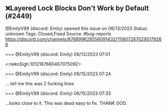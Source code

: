 ## ❌Layered Lock Blocks Don't Work by Default (#2449)
@EmilyV99 (discord: Emily) opened this issue on 06/13/2023
Status: unknown
Tags: Closed,Fixed
Source: #bug-reports https://discord.com/channels/876899628556091432/1118072670295179266


=== @EmilyV99 (discord: Emily) 06/13/2023 07:01

<:nekoSigh:1012187680467075092>

=== @EmilyV99 (discord: Emily) 06/15/2023 07:24

....tell me this was 2 fucking lines

=== @EmilyV99 (discord: Emily) 06/15/2023 07:33

...looks close to it. This was dead easy to fix. THANK GOD.
